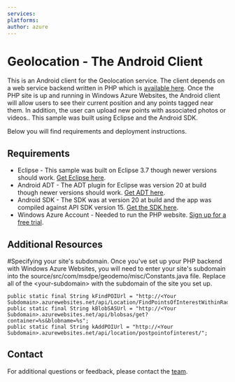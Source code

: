 ```yaml
---
services:
platforms:
author: azure
---
```


# Geolocation - The Android Client
This is an Android client for the Geolocation service.  The client depends on a web service backend written in PHP which is [available here](https://github.com/WindowsAzure-Samples/Geolocation-PHP-Service).  Once the PHP site is up and running in Windows Azure Websites, the Android client will allow users to see their current position and any points tagged near them.  In addition, the user can upload new points with associated photos or videos..  This sample was built using Eclipse and the Android SDK.

Below you will find requirements and deployment instructions.

## Requirements
* Eclipse - This sample was built on Eclipse 3.7 though newer versions should work.  [Get Eclipse here](http://www.eclipse.org/downloads/).
* Android ADT - The ADT plugin for Eclipse was version 20 at build though newer versions should work.  [Get ADT here](http://developer.android.com/sdk/installing/installing-adt.html).
* Android SDK - The SDK was at version 20 at build and the app was compiled against API SDK version 15.  [Get the SDK here](http://developer.android.com/sdk/index.html).
* Windows Azure Account - Needed to run the PHP website.  [Sign up for a free trial](https://www.windowsazure.com/en-us/pricing/free-trial/).

## Additional Resources

#Specifying your site's subdomain.
Once you've set up your PHP backend with Windows Azure Websites, you will need to enter your site's subdomain into the source/src/com/msdpe/geodemo/misc/Constants.java file.  Replace all of the \<your-subdomain\> with the subdomain of the site you set up.

	public static final String kFindPOIUrl = "http://<Your Subdomain>.azurewebsites.net/api/Location/FindPointsOfInterestWithinRadius";
	public static final String kBlobSASUrl = "http://<Your Subdomain>.azurewebsites.net/api/blobsas/get?container=%s&blobname=%s";
	public static final String kAddPOIUrl = "http://<Your Subdomain>.azurewebsites.net/api/location/postpointofinterest/";

## Contact

For additional questions or feedback, please contact the [team](mailto:chrisner@microsoft.com).